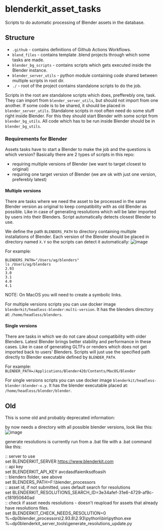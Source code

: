 # blenderkit_asset_tasks
Scripts to do automatic processing of Blender assets in the database.

## Structure

- `.github` - contains definitions of Github Actions Workflows.
- `blend_files` - contains template .blend projects through which some tasks are made.
- `blender_bg_scripts` - contains scripts which gets executed inside the Blender instance.
- `blender_server_utils` - python module containing code shared between multiple scripts in root dir.
- `./` - root of the project contains standalone scripts to do the job.

Scripts in the root are standalone scripts which does, prefferebly one, task.
They can import from `blender_server_utils`, but should not import from one another.
If some code is to be shared, it should be placed in `blender_server_utils`.
Standalone scripts in root often need do some stuff right inside Blender.
For this they should start Blender with some script from `blender_bg_utils`.
All code which has to be run inside Blender should be in `blender_bg_utils`.

### Requirements for Blender

Assets tasks have to start a Blender to make the job and the questions is which version?
Basically there are 2 types of scripts in this repo:
- requiring multiple versions of Blender (we want to target closest to original)
- requiring one target version of Blender (we are ok with just one version, preferebly latest)

#### Multiple versions
There are tasks where we need the asset to be processed in the same Blender version as original to keep compatibility with as old Blender as possible.
Like in case of generating resolutions which will be later imported by users into their Blenders.
Script automatically detects closest Blender to use.

We define the path `BLENDERS_PATH` to directory containing multiple installations of Blender.
Each version of the Blender should be placed in directory named `X.Y` so the scripts can detect it automatically:
![image](https://user-images.githubusercontent.com/6907354/203579508-952ba12e-6a83-49dd-bca2-b3d33dd1ad36.png)

For example:

```
BLENDERS_PATH="/Users/ag/blenders"
ls /Users/ag/blenders
2.93
3.0
3.1
4.0
4.1
```

NOTE: On MacOS you will need to create a symbolic links.

For multiple versions scripts you can use docker image `blenderkit/headless-blender:multi-version`.
It has the blenders directory at: `/home/headless/blenders`.

#### Single versions
There are tasks in which we do not care about compatibility with older Blenders.
Latest Blender brings better stability and performance in these cases.
Like in case of generating GLTFs or renders which does not get imported back to users' Blenders.
Scripts will just use the specified path directly to Blender executable defined by `BLENDER_PATH`.

For example: `BLENDER_PATH=/Applications/Blender420/Contents/MacOS/Blender`

For single versions scripts you can use docker image `blenderkit/headless-blender:blender-x.y`.
It has the blender executable placed at: `/home/headless/blender/blender`.




## Old
This is some old and probably deprecated information:

by now needs a directory with all possible blender versions, look like this:
![image](https://user-images.githubusercontent.com/6907354/203579508-952ba12e-6a83-49dd-bca2-b3d33dd1ad36.png)

generate resolutions is currently run from a .bat file with a .bat command like this:

:: server to use  
set BLENDERKIT_SERVER https://www.blenderkit.com  
:: api key  
set BLENDERKIT_API_KEY avcdasdfaienlksdfoasih  
:: blenders folder, see above  
set BLENDERS_PATH=F:\blender_processors  
:: asset id, if not submitted, uses default search for resolutions  
set BLENDERKIT_RESOLUTIONS_SEARCH_ID=3e34afef-31e6-4729-af9c-c181950640ad  
:: check if asset needs resolutions - doesn't reupload for assets that already have resolutions files.  
set BLENDERKIT_CHECK_NEEDS_RESOLUTION=0  
%~dp0blender_processors\2.93.8\2.93\python\bin\python.exe %~dp0blenderkit_server_tools\generate_resolutions_update.py
